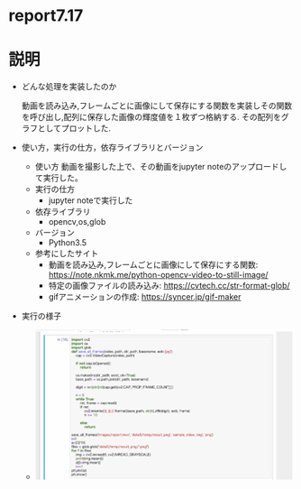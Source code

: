 # report7.17
# 説明
  - どんな処理を実装したのか
  
    動画を読み込み,フレームごとに画像にして保存にする関数を実装しその関数を呼び出し,配列に保存した画像の輝度値を１枚ずつ格納する.
    その配列をグラフとしてプロットした.
    
  - 使い方，実行の仕方，依存ライブラリとバージョン
    - 使い方
      動画を撮影した上で、その動画をjupyter noteのアップロードして実行した。
    - 実行の仕方
      - jupyter noteで実行した
    - 依存ライブラリ
      - opencv,os,glob
    - バージョン
      - Python3.5
    - 参考にしたサイト
      - 動画を読み込み,フレームごとに画像にして保存にする関数:
      https://note.nkmk.me/python-opencv-video-to-still-image/
      - 特定の画像ファイルの読み込み:
      https://cvtech.cc/str-format-glob/
      - gifアニメーションの作成:
      https://syncer.jp/gif-maker
  - 実行の様子
    - ![](https://github.com/shimaw/report7.17/blob/master/%E3%83%80%E3%82%A6%E3%83%B3%E3%83%AD%E3%83%BC%E3%83%89.gif)
